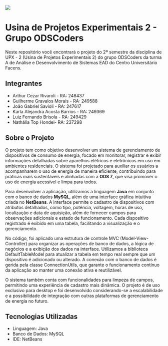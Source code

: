 ![](/img//youtube_profile_800x800-removebg-preview.png.png) 

# Usina de Projetos Experimentais 2 - Grupo ODSCoders
Neste repositório você encontrará o projeto do 2º semestre da disciplina de UPX - 2 (Usina de Projetos Experimentais 2) do grupo ODSCoders da turma A de Análise e Desenvolvimento de Sistemas EAD do Centro Universitário Facens.

## Integrantes
* Arthur Cezar Rivaroli - RA: 248437<br>
* Guilherme Gravalos Morais - RA: 249588<br>
* João Gabriel Savioli - RA: 247617 <br>
* Karla Alejandra Acosta Barrios - RA: 249369 <br>
* Luiz Fernando Brisola - RA: 249429 <br>
* Nathália Top Hondei- RA: 237298 <br>

## Sobre o Projeto

O projeto tem como objetivo desenvolver um sistema de gerenciamento de dispositivos de consumo de energia, focado em monitorar, registrar e exibir informações detalhadas sobre aparelhos elétricos e eletrônicos em uso em ambientes residenciais. O sistema foi projetado para auxiliar os usuários a acompanharem o uso de energia de maneira eficiente, contribuindo para práticas mais sustentáveis e alinhadas com a **ODS 7**, que visa promover o uso de energia acessível e limpa para todos.

Para desenvolver a aplicação, utilizamos a linguagem **Java** em conjunto com o banco de dados **MySQL**, além de uma interface gráfica intuitiva criada no **NetBeans**. A interface permite o cadastro de dispositivos com atributos detalhados, como tipo, potência, voltagem, horas de uso, localização e data de aquisição, além de fornecer campos para observações adicionais e estado de funcionamento. Cada dispositivo registrado é exibido em uma tabela, facilitando a visualização e o gerenciamento.

No código, foi aplicado uma estrutura de controle MVC (Model-View-Controller) para organizar as operações de banco de dados, a lógica de negócios e a exibição dos dados na interface. Utilizamos a biblioteca DefaultTableModel para atualizar a tabela em tempo real sempre que um dispositivo é adicionado ou alterado. A conexão com o banco de dados é gerida pela classe ConnectionUtils, que garante o funcionamento contínuo da aplicação ao manter uma conexão ativa e reutilizável.

O sistema também conta com funcionalidades para limpeza de campos, permitindo uma experiência de cadastro mais dinâmica. O projeto é de uso exclusivo para desktop e foi desenvolvido considerando-se a escalabilidade e a possibilidade de integração com outras plataformas de gerenciamento de energia no futuro.

## Tecnologias Utilizadas

* Linguagem: Java
* Banco de Dados: MySQL
* IDE: NetBeans
